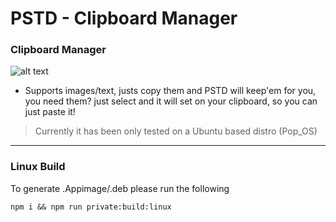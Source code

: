 # PSTD - Clipboard Manager

### Clipboard Manager

![alt text](https://luismexin.me/ext_assets/pstd.gif "PSTD App")

- Supports images/text, justs copy them and PSTD will keep'em for you, you need them? just select and it will set on your clipboard, so you can just paste it!

> Currently it has been only tested on a Ubuntu based distro (Pop_OS)

---
### Linux Build

To generate .Appimage/.deb please run the following

`npm i && npm run private:build:linux`

